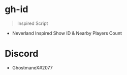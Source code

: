 # gh-id
> Inspired Script
- Neverland Inspired Show ID & Nearby Players Count

# Discord
- GhostmaneX#2077

